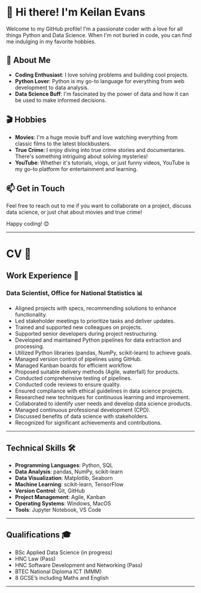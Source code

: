 # 👋 Hi there! I'm Keilan Evans

Welcome to my GitHub profile! I'm a passionate coder with a love for all things Python and Data Science. When I'm not buried in code, you can find me indulging in my favorite hobbies.

## 🚀 About Me
- **Coding Enthusiast**: I love solving problems and building cool projects.
- **Python Lover**: Python is my go-to language for everything from web development to data analysis.
- **Data Science Buff**: I'm fascinated by the power of data and how it can be used to make informed decisions.

## 🎬 Hobbies
- **Movies**: I'm a huge movie buff and love watching everything from classic films to the latest blockbusters.
- **True Crime**: I enjoy diving into true crime stories and documentaries. There's something intriguing about solving mysteries!
- **YouTube**: Whether it's tutorials, vlogs, or just funny videos, YouTube is my go-to platform for entertainment and learning.

## 📫 Get in Touch
Feel free to reach out to me if you want to collaborate on a project, discuss data science, or just chat about movies and true crime!

Happy coding! 😊

---

# **CV** 🚀

## **Work Experience** 💼

### **Data Scientist, Office for National Statistics** 📊
- Aligned projects with specs, recommending solutions to enhance functionality.
- Led stakeholder meetings to prioritize tasks and deliver updates.
- Trained and supported new colleagues on projects.
- Supported senior developers during project restructuring.
- Developed and maintained Python pipelines for data extraction and processing.
- Utilized Python libraries (pandas, NumPy, scikit-learn) to achieve goals.
- Managed version control of pipelines using GitHub.
- Managed Kanban boards for efficient workflow.
- Proposed suitable delivery methods (Agile, waterfall) for products.
- Conducted comprehensive testing of pipelines.
- Conducted code reviews to ensure quality.
- Ensured compliance with ethical guidelines in data science projects.
- Researched new techniques for continuous learning and improvement.
- Collaborated to identify user needs and develop data science products.
- Managed continuous professional development (CPD).
- Discussed benefits of data science with stakeholders.
- Recognized for significant achievements and contributions.

---

## **Technical Skills** 🛠️
- **Programming Languages**: Python, SQL
- **Data Analysis**: pandas, NumPy, scikit-learn
- **Data Visualization**: Matplotlib, Seaborn
- **Machine Learning**: scikit-learn, TensorFlow
- **Version Control**: Git, GitHub
- **Project Management**: Agile, Kanban
- **Operating Systems**: Windows, MacOS
- **Tools**: Jupyter Notebook, VS Code

---

## **Qualifications** 🎓
- BSc Applied Data Science (in progress)
- HNC Law (Pass)
- HNC Software Development and Networking (Pass)
- BTEC National Diploma ICT (MMM)
- 8 GCSE’s including Maths and English

---

